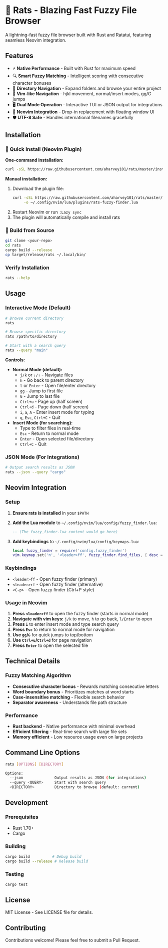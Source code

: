 # 🦀 Rats - Blazing Fast Fuzzy File Browser

A lightning-fast fuzzy file browser built with Rust and Ratatui, featuring seamless Neovim integration.

## Features

- ⚡ **Native Performance** - Built with Rust for maximum speed
- 🔍 **Smart Fuzzy Matching** - Intelligent scoring with consecutive character bonuses
- 📁 **Directory Navigation** - Expand folders and browse your entire project
- 🎯 **Vim-like Navigation** - hjkl movement, normal/insert modes, gg/G jumps
- 🖥️ **Dual Mode Operation** - Interactive TUI or JSON output for integrations
- 🔌 **Neovim Integration** - Drop-in replacement with floating window UI
- 🛡️ **UTF-8 Safe** - Handles international filenames gracefully

## Installation

### 🚀 Quick Install (Neovim Plugin)

**One-command installation:**
```bash
curl -sSL https://raw.githubusercontent.com/aharvey101/rats/master/install.sh | bash
```

**Manual installation:**
1. Download the plugin file:
   ```bash
   curl -sSL https://raw.githubusercontent.com/aharvey101/rats/master/rats-single-file-install.lua \
        -o ~/.config/nvim/lua/plugins/rats-fuzzy-finder.lua
   ```
2. Restart Neovim or run `:Lazy sync`
3. The plugin will automatically compile and install rats

### 🔧 Build from Source

```bash
git clone <your-repo>
cd rats
cargo build --release
cp target/release/rats ~/.local/bin/
```

### Verify Installation

```bash
rats --help
```

## Usage

### Interactive Mode (Default)

```bash
# Browse current directory
rats

# Browse specific directory
rats /path/to/directory

# Start with a search query
rats --query "main"
```

**Controls:**
- **Normal Mode (default):**
  - `j/k` or `↓/↑` - Navigate files
  - `h` - Go back to parent directory
  - `l` or `Enter` - Open file/enter directory
  - `gg` - Jump to first file
  - `G` - Jump to last file
  - `Ctrl+u` - Page up (half screen)
  - `Ctrl+d` - Page down (half screen)
  - `i`, `a`, `A` - Enter insert mode for typing
  - `q`, `Esc`, `Ctrl+C` - Quit
- **Insert Mode (for searching):**
  - Type to filter files in real-time
  - `Esc` - Return to normal mode
  - `Enter` - Open selected file/directory
  - `Ctrl+C` - Quit

### JSON Mode (For Integrations)

```bash
# Output search results as JSON
rats --json --query "cargo"
```

## Neovim Integration

### Setup

1. **Ensure rats is installed** in your `$PATH`

2. **Add the Lua module** to `~/.config/nvim/lua/config/fuzzy_finder.lua`:
   ```lua
   -- (The fuzzy_finder.lua content would go here)
   ```

3. **Add keybindings** to `~/.config/nvim/lua/config/keymaps.lua`:
   ```lua
   local fuzzy_finder = require('config.fuzzy_finder')
   vim.keymap.set('n', '<leader>ff', fuzzy_finder.find_files, { desc = 'Find files (rats fuzzy finder)' })
   ```

### Keybindings

- `<leader>ff` - Open fuzzy finder (primary)
- `<leader>rf` - Open fuzzy finder (alternative)
- `<C-p>` - Open fuzzy finder (Ctrl+P style)

### Usage in Neovim

1. **Press `<leader>ff`** to open the fuzzy finder (starts in normal mode)
2. **Navigate with vim keys:** `j/k` to move, `h` to go back, `l/Enter` to open
3. **Press `i`** to enter insert mode and type search query
4. **Press `Esc`** to return to normal mode for navigation
5. **Use `gg`/`G`** for quick jumps to top/bottom
6. **Use `Ctrl+u`/`Ctrl+d`** for page navigation
7. **Press `Enter`** to open the selected file

## Technical Details

### Fuzzy Matching Algorithm

- **Consecutive character bonus** - Rewards matching consecutive letters
- **Word boundary bonus** - Prioritizes matches at word starts
- **Case-insensitive matching** - Flexible search behavior
- **Separator awareness** - Understands file path structure

### Performance

- **Rust backend** - Native performance with minimal overhead
- **Efficient filtering** - Real-time search with large file sets
- **Memory efficient** - Low resource usage even on large projects

## Command Line Options

```bash
rats [OPTIONS] [DIRECTORY]

Options:
  --json              Output results as JSON (for integrations)
  --query <QUERY>     Start with search query
  <DIRECTORY>         Directory to browse (default: current)
```

## Development

### Prerequisites

- Rust 1.70+
- Cargo

### Building

```bash
cargo build          # Debug build
cargo build --release # Release build
```

### Testing

```bash
cargo test
```

## License

MIT License - See LICENSE file for details.

## Contributing

Contributions welcome! Please feel free to submit a Pull Request.